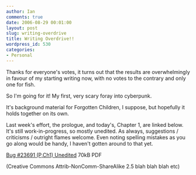 ```yaml
---
author: Ian
comments: true
date: 2006-08-29 00:01:00
layout: post
slug: writing-overdrive
title: Writing Overdrive!!
wordpress_id: 530
categories:
- Personal
---
```


Thanks for everyone's votes, it turns out that the results are overwhelmingly in favour of my starting writing now, with no votes to the contrary and only one for fish.  

So I'm going for it!  My first, very scary foray into cyberpunk.  

It's background material for Forgotten Children, I suppose, but hopefully it holds together on its own.  

Last week's effort, the prologue, and today's, Chapter 1, are linked below.  It's still work-in-progress, so mostly unedited.  As always, suggestions / criticisms / outright flames welcome.  Even noting spelling mistakes as you go along would be handy, I haven't gotten around to that yet.  

<a href="http://www.marmablue.co.uk/fileserve/bug-23691.pdf">Bug #23691 (P,Ch1) Unedited</a> 70kB PDF  

(Creative Commons Attrib-NonComm-ShareAlike 2.5 blah blah blah etc)
